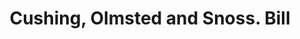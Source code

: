 ---
doi: 10.7916/D8184JKV
date_other: '1880'
date_other_textual: 1880-1889
form: printed ephemera
genre:
- Invoices
name:
- Cushing, Olmsted and Snoss
object_in_context_url: https://biggert.cul.columbia.edu/items/view/ave_biggert_00361
subject_hierarchical_geographic:
- Boston, Massachusetts, United States
subject_name:
- Cushing, Olmsted and Snoss
title: Cushing, Olmsted and Snoss. Bill
sort_title: Cushing, Olmsted and Snoss. Bill
call_number: ave_biggert_00361
coordinates:
- 42.35805555555556,-71.06361111111111
pid: ave_biggert_00361
identifiers: ave_biggert_00361
canvas_id: ldpd:395635
permalink: "/items/ave_biggert_00361/"
layout: iiif-image-page
---